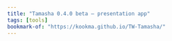 ```yaml
---
title: "Tamasha 0.4.0 beta — presentation app"
tags: [tools]
bookmark-of: "https://kookma.github.io/TW-Tamasha/"
---
```


